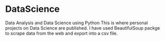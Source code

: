 # DataScience
Data Analysis and Data Science using Python
This is where personal projects on Data Science are published.
I have used BeautifulSoup packge to scrape data from the web and export into a csv file.
